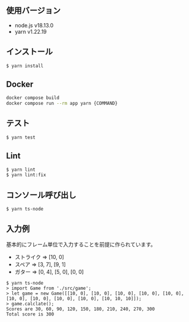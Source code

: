 ## 使用バージョン
* node.js v18.13.0
* yarn v1.22.19

## インストール 
```bash
$ yarn install
```

## Docker 
```bash
docker compose build
docker compose run --rm app yarn {COMMAND}
```

## テスト
```bash
$ yarn test
```
## Lint
```bash
$ yarn lint
$ yarn lint:fix
```

## コンソール呼び出し
```bash
$ yarn ts-node
```

## 入力例
基本的にフレーム単位で入力することを前提に作られています。  
- ストライク => [10, 0]  
- スペア => [3, 7], [9, 1]
- ガター => [0, 4], [5, 0], [0, 0]

```
$ yarn ts-node
> import Game from './src/game';
> let game = new Game([[10, 0], [10, 0], [10, 0], [10, 0], [10, 0], [10, 0], [10, 0], [10, 0], [10, 0], [10, 10, 10]]);
> game.calclate();
Scores are 30, 60, 90, 120, 150, 180, 210, 240, 270, 300
Total score is 300
```
